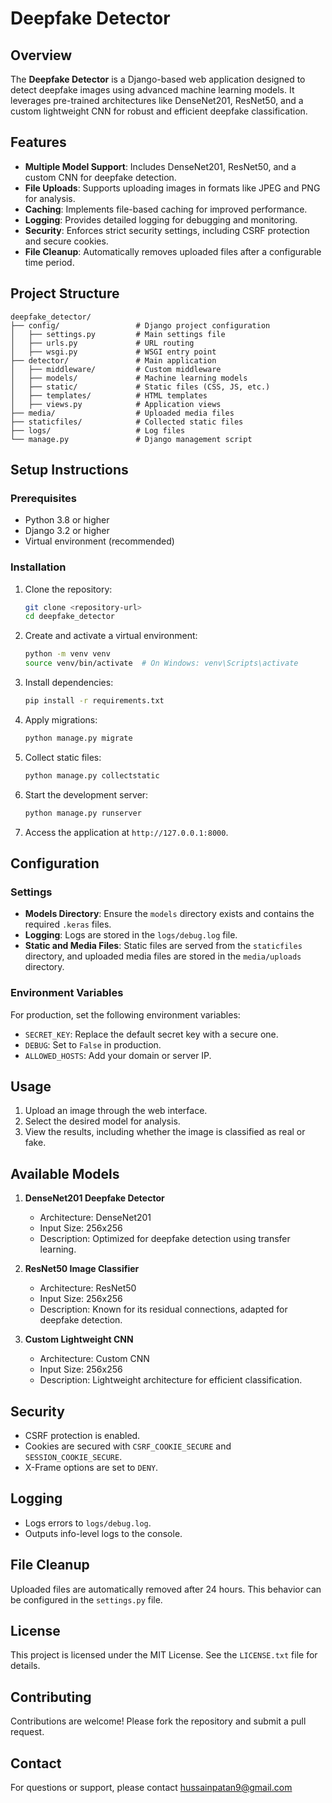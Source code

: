 # Deepfake Detector

## Overview

The **Deepfake Detector** is a Django-based web application designed to detect deepfake images using advanced machine learning models. It leverages pre-trained architectures like DenseNet201, ResNet50, and a custom lightweight CNN for robust and efficient deepfake classification.

## Features

- **Multiple Model Support**: Includes DenseNet201, ResNet50, and a custom CNN for deepfake detection.
- **File Uploads**: Supports uploading images in formats like JPEG and PNG for analysis.
- **Caching**: Implements file-based caching for improved performance.
- **Logging**: Provides detailed logging for debugging and monitoring.
- **Security**: Enforces strict security settings, including CSRF protection and secure cookies.
- **File Cleanup**: Automatically removes uploaded files after a configurable time period.

## Project Structure

```
deepfake_detector/
├── config/                 # Django project configuration
│   ├── settings.py         # Main settings file
│   ├── urls.py             # URL routing
│   ├── wsgi.py             # WSGI entry point
├── detector/               # Main application
│   ├── middleware/         # Custom middleware
│   ├── models/             # Machine learning models
│   ├── static/             # Static files (CSS, JS, etc.)
│   ├── templates/          # HTML templates
│   ├── views.py            # Application views
├── media/                  # Uploaded media files
├── staticfiles/            # Collected static files
├── logs/                   # Log files
└── manage.py               # Django management script
```

## Setup Instructions

### Prerequisites

- Python 3.8 or higher
- Django 3.2 or higher
- Virtual environment (recommended)

### Installation

1. Clone the repository:

   ```bash
   git clone <repository-url>
   cd deepfake_detector
   ```
2. Create and activate a virtual environment:

   ```bash
   python -m venv venv
   source venv/bin/activate  # On Windows: venv\Scripts\activate
   ```
3. Install dependencies:

   ```bash
   pip install -r requirements.txt
   ```
4. Apply migrations:

   ```bash
   python manage.py migrate
   ```
5. Collect static files:

   ```bash
   python manage.py collectstatic
   ```
6. Start the development server:

   ```bash
   python manage.py runserver
   ```
7. Access the application at `http://127.0.0.1:8000`.

## Configuration

### Settings

- **Models Directory**: Ensure the `models` directory exists and contains the required `.keras` files.
- **Logging**: Logs are stored in the `logs/debug.log` file.
- **Static and Media Files**: Static files are served from the `staticfiles` directory, and uploaded media files are stored in the `media/uploads` directory.

### Environment Variables

For production, set the following environment variables:

- `SECRET_KEY`: Replace the default secret key with a secure one.
- `DEBUG`: Set to `False` in production.
- `ALLOWED_HOSTS`: Add your domain or server IP.

## Usage

1. Upload an image through the web interface.
2. Select the desired model for analysis.
3. View the results, including whether the image is classified as real or fake.

## Available Models

1. **DenseNet201 Deepfake Detector**

   - Architecture: DenseNet201
   - Input Size: 256x256
   - Description: Optimized for deepfake detection using transfer learning.
2. **ResNet50 Image Classifier**

   - Architecture: ResNet50
   - Input Size: 256x256
   - Description: Known for its residual connections, adapted for deepfake detection.
3. **Custom Lightweight CNN**

   - Architecture: Custom CNN
   - Input Size: 256x256
   - Description: Lightweight architecture for efficient classification.

## Security

- CSRF protection is enabled.
- Cookies are secured with `CSRF_COOKIE_SECURE` and `SESSION_COOKIE_SECURE`.
- X-Frame options are set to `DENY`.

## Logging

- Logs errors to `logs/debug.log`.
- Outputs info-level logs to the console.

## File Cleanup

Uploaded files are automatically removed after 24 hours. This behavior can be configured in the `settings.py` file.

## License

This project is licensed under the MIT License. See the `LICENSE.txt` file for details.

## Contributing

Contributions are welcome! Please fork the repository and submit a pull request.

## Contact

For questions or support, please contact hussainpatan9@gmail.com
